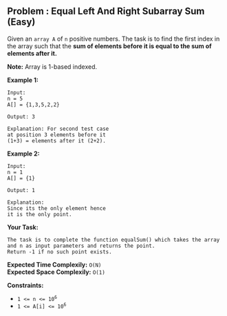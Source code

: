 ## Problem : Equal Left And Right Subarray Sum (Easy)

Given an ```array A``` of ```n``` positive numbers. The task is to find the first index in the array such that the <b>sum of elements before it is equal to the sum of elements after it.</b>

<strong>Note:</strong>  Array is 1-based indexed.

<strong>Example 1:</strong>
```
Input: 
n = 5 
A[] = {1,3,5,2,2} 

Output: 3 

Explanation: For second test case 
at position 3 elements before it 
(1+3) = elements after it (2+2). 
```
<strong>Example 2:</strong>
```
Input:
n = 1
A[] = {1}

Output: 1

Explanation:
Since its the only element hence
it is the only point.
```
<strong>Your Task:</strong>
```
The task is to complete the function equalSum() which takes the array and n as input parameters and returns the point.
Return -1 if no such point exists.
```

<strong>Expected Time Complexily:</strong> ```O(N)```<br>
<strong>Expected Space Complexily:</strong> ```O(1)```

<strong>Constraints:</strong>
<ul>
<li><code>1 <= n <= 10<sup>6</sup></code></li>
<li><code>1 <= A[i] <= 10<sup>6</sup></code></li>
</ul>